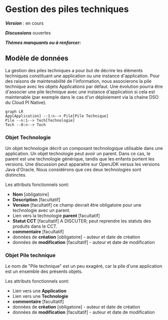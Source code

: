 # Gestion des piles techniques

**_Version_** : en cours

**_Discussions_** ouvertes

**_Thèmes manquants ou à renforcer:_**

## Modèle de données

La gestion des piles techniques a pour but de décrire les éléments techniques constituant une application ou une instance d'application.
Pour des raisons de maintenabilité de l'information, nous associerons la pile technique avec les objets Applications par défaut.
Une évolution pourra être d'associer une pile technique avec une instance d'application si cela est maintenable (par exemple dans le cas d'un déploiement via la chaine DSO du Cloud PI Native).

```mermaid
graph LR
App[Application] --1:n--> Pile[Pile Technique]
Pile --n:1--> Tech[Technologie]
Tech --0:n--> Tech
```

### Objet Technologie

Un objet technologie décrit un composant technologique utilisable dans une application.
Un objet technologie peut avoir un parent. Dans ce cas, le parent est une technologie générique, tandis que les enfants portent les versions.
Une discussion peut apparaitre sur OpenJDK versus les versions Java d'Oracle. Nous considérons que ces deux technologies sont distinctes.

Les attributs fonctionnels sont:

- **Nom** [obligatoire]
- **Description** [facultatif]
- **Version** [facultatif] ce champ devrait être obligatoire pour une technologie avec un parent.
- Lien vers la technologie **parent** [facultatif]
- **Statut CCT** [facultatif] A DISCUTER; peut reprendre les statuts des produits dans le CCT.
- **commentaire** [facultatif]
- données de **création** [obligatoire] - auteur et date de création
- données de **modification** [facultatif] - auteur et date de modification

### Objet Pile technique

Le nom de "Pile technique" est un peu exagéré, car la pile d'une application est un ensemble des présents objets.

Les attributs fonctionnels sont:

- Lien vers une **Application**
- Lien vers une **Technologie**
- **commentaire** [facultatif]
- données de **création** [obligatoire] - auteur et date de création
- données de **modification** [facultatif] - auteur et date de modification


